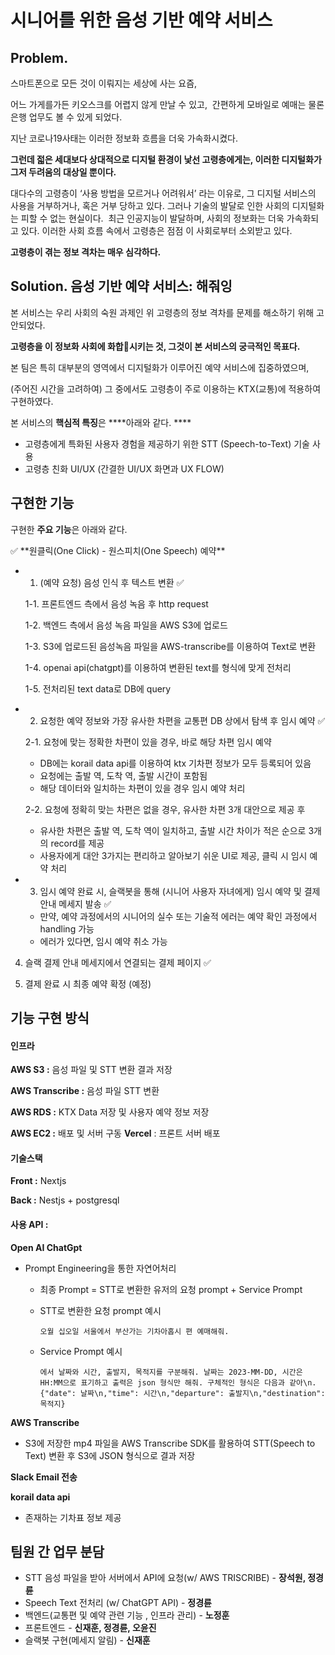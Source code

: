 # 시니어를 위한 음성 기반 예약 서비스
## Problem.
스마트폰으로 모든 것이 이뤄지는 세상에 사는 요즘,

어느 가게를가든  키오스크를 어렵지 않게 만날 수 있고, 
간편하게 모바일로 예매는 물론 은행 업무도 볼 수 있게 되었다.

지난 코로나19사태는 이러한 정보화 흐름을 더욱 가속화시켰다.

**그런데 젋은 세대보다 상대적으로 디지털 환경이 낯선 고령층에게는,
이러한 디지털화가 그저 두려움의 대상일 뿐이다.**

대다수의 고령층이 ‘사용 방법을 모르거나 어려워서’ 라는 이유로, 그 디지털 서비스의 사용을 거부하거나, 혹은 거부 당하고 있다. 그러나 기술의 발달로 인한 사회의 디지털화는 피할 수 없는 현실이다.  최근 인공지능이 발달하며, 사회의 정보화는 더욱 가속화되고 있다. 이러한 사회 흐름 속에서 고령층은 점점 이 사회로부터 소외받고 있다.

**고령층이 겪는 정보 격차는 매우 심각하다.**

## Solution. 음성 기반 예약 서비스: 해줘잉
본 서비스는 우리 사회의 숙원 과제인 위 고령층의 정보 격차를 문제를 해소하기 위해 고안되었다.

**고령층을 이 정보화 사회에 화합🤝시키는 것,
그것이 본 서비스의 궁극적인 목표다.**

본 팀은 특히 대부분의 영역에서 디지털화가 이루어진 예약 서비스에 집중하였으며,

(주어진 시간을 고려하여) 그 중에서도 고령층이 주로 이용하는 KTX(교통)에 적용하여 구현하였다.

본 서비스의 **핵심적 특징**은 ****아래와 같다.  ****

- 고령층에게 특화된 사용자 경험을 제공하기 위한 STT (Speech-to-Text) 기술 사용
- 고령층 친화 UI/UX (간결한 UI/UX 화면과 UX FLOW)

## 구현한 기능  
구현한 **주요 기능**은 아래와 같다.

<aside>
✅ **원클릭(One Click) - 원스피치(One Speech) 예약**

</aside>

- 1. (예약 요청) 음성 인식 후 텍스트 변환 ✅
    
    1-1. 프론트엔드 측에서 음성 녹음 후 http request 
    
    1-2. 백엔드 측에서 음성 녹음 파일을 AWS S3에 업로드 
    
    1-3. S3에 업로드된 음성녹음 파일을 AWS-transcribe를 이용하여 Text로 변환 
    
    1-4. openai api(chatgpt)를 이용하여 변환된 text를 형식에 맞게 전처리 
    
    1-5. 전처리된 text data로 DB에 query 
    
- 2. 요청한 예약 정보와 가장 유사한 차편을 교통편 DB 상에서 탐색 후 임시 예약 ✅
    
    2-1. 요청에 맞는 정확한 차편이 있을 경우, 바로 해당 차편 임시 예약
    
    - DB에는 korail data api를 이용하여 ktx 기차편 정보가 모두 등록되어 있음
    - 요청에는 출발 역, 도착 역, 출발 시간이 포함됨
    - 해당 데이터와 일치하는 차편이 있을 경우 임시 예약 처리
    
    2-2.  요청에 정확히 맞는 차편은 없을 경우, 유사한 차편 3개 대안으로 제공 후  
    
    - 유사한 차편은 출발 역, 도착 역이 일치하고, 출발 시간 차이가 적은 순으로 3개의 record를 제공
    - 사용자에게 대안 3가지는 편리하고 알아보기 쉬운 UI로 제공, 클릭 시 임시 예약 처리
- 3. 임시 예약 완료 시, 슬랙봇을 통해 (시니어 사용자 자녀에게) 임시 예약 및 결제 안내 메세지 발송 ✅
    - 만약, 예약 과정에서의 시니어의 실수 또는 기술적 에러는 예약 확인 과정에서 handling 가능
    - 에러가 있다면, 임시 예약 취소 가능

 4.  슬랙 결제 안내 메세지에서 연결되는 결제 페이지 ✅

5. 결제 완료 시 최종 예약 확정 (예정)

## 기능 구현 방식  
#### 인프라

**AWS S3 :** 음성 파일 및 STT 변환 결과 저장 

**AWS Transcribe :** 음성 파일 STT 변환

**AWS RDS :** KTX Data 저장 및 사용자 예약 정보 저장

**AWS EC2 :** 배포 및 서버 구동 
**Vercel** : 프론트 서버 배포

#### 기술스택

**Front :** Nextjs 

**Back :** Nestjs + postgresql

#### 사용 API :
**Open AI ChatGpt**
- Prompt Engineering을 통한 자연어처리
    - 최종 Prompt = STT로 변환한 유저의 요청 prompt + Service Prompt
    - STT로 변환한 요청 prompt 예시
        
        ```
        오월 십오일 서울에서 부산가는 기차아홉시 편 예매해줘.
        ```
        
    - Service Prompt 예시
        
        ```
        에서 날짜와 시간, 출발지, 목적지를 구분해줘. 날짜는 2023-MM-DD, 시간은 HH:MM으로 표기하고 출력은 json 형식만 해줘. 구체적인 형식은 다음과 같아\n. {"date": 날짜\n,"time": 시간\n,"departure": 출발지\n,"destination": 목적지}
        ```
        

**AWS Transcribe**
- S3에 저장한 mp4 파일을 AWS Transcribe SDK를 활용하여 STT(Speech to Text) 변환 후 S3에 JSON 형식으로 결과 저장

**Slack Email 전송**

**korail data api**
- 존재하는 기차표 정보 제공

## 팀원 간 업무 분담
- STT 음성 파일을 받아 서버에서 API에 요청(w/ AWS TRISCRIBE) - **장석원, 정경륜**
- Speech Text 전처리 (w/ ChatGPT API) - **정경륜**
- 백엔드(교통편 및 예약 관련 기능 , 인프라 관리) - **노정훈**
- 프론트엔드 - **신재훈, 정경륜, 오윤진**
- 슬랙봇 구현(메세지 알림) - **신재훈**


